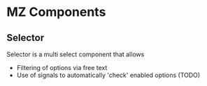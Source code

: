 # MZ Components

## Selector

Selector is a multi select component that allows
* Filtering of options via free text
* Use of signals to automatically 'check' enabled options (TODO)
